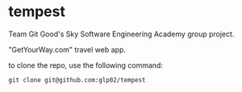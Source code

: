 # tempest
Team Git Good's Sky Software Engineering Academy group project. 

"GetYourWay.com" travel web app.

to clone the repo, use the following command:

````
git clone git@github.com:glp02/tempest
````
